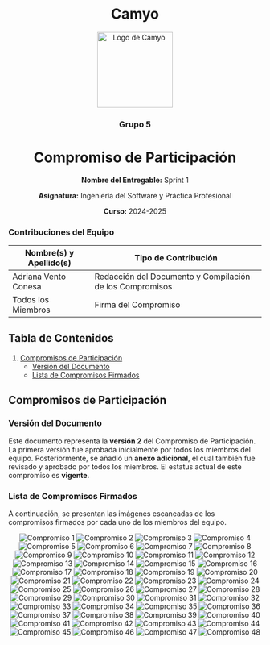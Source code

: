 <h1 align="center">
  Camyo
</h1>

<p align="center">
  <img src="https://i.imgur.com/C72nY4p.png" alt="Logo de Camyo" width="150">
</p>

<h3 align="center">
  <strong>Grupo 5</strong>
</h3>

<h1 align="center">
  <strong>Compromiso de Participación</strong>
</h1>

<p align="center">
  <strong>Nombre del Entregable:</strong> Sprint 1
</p>
<p align="center">
  <strong>Asignatura:</strong> Ingeniería del Software y Práctica Profesional  
</p>
<p align="center">
  <strong>Curso:</strong> 2024-2025  
</p>

### Contribuciones del Equipo

| Nombre(s) y Apellido(s)       | Tipo de Contribución          |
|-------------------------------|-------------------------------|
| Adriana Vento Conesa          | Redacción del Documento y Compilación de los Compromisos       |
| Todos los Miembros            | Firma del Compromiso       |


## Tabla de Contenidos

1. [Compromisos de Participación](#compromisos-de-participación)
    - [Versión del Documento](#versión-del-documento)
    - [Lista de Compromisos Firmados](#lista-de-compromisos-firmados)

## Compromisos de Participación

### Versión del Documento

Este documento representa la **versión 2** del Compromiso de Participación. La primera versión fue aprobada inicialmente por todos los miembros del equipo. Posteriormente, se añadió un **anexo adicional**, el cual también fue revisado y aprobado por todos los miembros. El estatus actual de este compromiso es **vigente**.

### Lista de Compromisos Firmados

A continuación, se presentan las imágenes escaneadas de los compromisos firmados por cada uno de los miembros del equipo.

<div align="center">

![Compromiso 1](compromisos/Compromiso%20(1).jpg)
![Compromiso 2](compromisos/Compromiso%20(2).jpg)
![Compromiso 3](compromisos/Compromiso%20(3).jpg)
![Compromiso 4](compromisos/Compromiso%20(4).jpg)
![Compromiso 5](compromisos/Compromiso%20(5).jpg)
![Compromiso 6](compromisos/Compromiso%20(6).jpg)
![Compromiso 7](compromisos/Compromiso%20(7).jpg)
![Compromiso 8](compromisos/Compromiso%20(8).jpg)
![Compromiso 9](compromisos/Compromiso%20(9).jpg)
![Compromiso 10](compromisos/Compromiso%20(10).jpg)
![Compromiso 11](compromisos/Compromiso%20(11).jpg)
![Compromiso 12](compromisos/Compromiso%20(12).jpg)
![Compromiso 13](compromisos/Compromiso%20(13).jpg)
![Compromiso 14](compromisos/Compromiso%20(14).jpg)
![Compromiso 15](compromisos/Compromiso%20(15).jpg)
![Compromiso 16](compromisos/Compromiso%20(16).jpg)
![Compromiso 17](compromisos/Compromiso%20(17).jpg)
![Compromiso 18](compromisos/Compromiso%20(18).jpg)
![Compromiso 19](compromisos/Compromiso%20(19).jpg)
![Compromiso 20](compromisos/Compromiso%20(20).jpg)
![Compromiso 21](compromisos/Compromiso%20(21).jpg)
![Compromiso 22](compromisos/Compromiso%20(22).jpg)
![Compromiso 23](compromisos/Compromiso%20(23).jpg)
![Compromiso 24](compromisos/Compromiso%20(24).jpg)
![Compromiso 25](compromisos/Compromiso%20(25).jpg)
![Compromiso 26](compromisos/Compromiso%20(26).jpg)
![Compromiso 27](compromisos/Compromiso%20(27).jpg)
![Compromiso 28](compromisos/Compromiso%20(28).jpg)
![Compromiso 29](compromisos/Compromiso%20(29).jpg)
![Compromiso 30](compromisos/Compromiso%20(30).jpg)
![Compromiso 31](compromisos/Compromiso%20(31).jpg)
![Compromiso 32](compromisos/Compromiso%20(32).jpg)
![Compromiso 33](compromisos/Compromiso%20(33).jpg)
![Compromiso 34](compromisos/Compromiso%20(34).jpg)
![Compromiso 35](compromisos/Compromiso%20(35).jpg)
![Compromiso 36](compromisos/Compromiso%20(36).jpg)
![Compromiso 37](compromisos/Compromiso%20(37).jpg)
![Compromiso 38](compromisos/Compromiso%20(38).jpg)
![Compromiso 39](compromisos/Compromiso%20(39).jpg)
![Compromiso 40](compromisos/Compromiso%20(40).jpg)
![Compromiso 41](compromisos/Compromiso%20(41).jpg)
![Compromiso 42](compromisos/Compromiso%20(42).jpg)
![Compromiso 43](compromisos/Compromiso%20(43).jpg)
![Compromiso 44](compromisos/Compromiso%20(44).jpg)
![Compromiso 45](compromisos/Compromiso%20(45).jpg)
![Compromiso 46](compromisos/Compromiso%20(46).jpg)
![Compromiso 47](compromisos/Compromiso%20(47).jpg)
![Compromiso 48](compromisos/Compromiso%20(48).jpg)

</div>